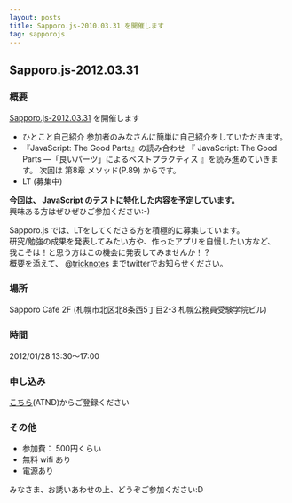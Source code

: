 ```yaml
---
layout: posts
title: Sapporo.js-2010.03.31 を開催します
tag: sapporojs
---
```

## Sapporo.js-2012.03.31

### 概要

[Sapporo.js-2012.03.31](http://atnd.org/events/26577) を開催します

+ ひとこと自己紹介
参加者のみなさんに簡単に自己紹介をしていただきます。
+ 『JavaScript: The Good Parts』の読み合わせ
『 JavaScript: The Good Parts ―「良いパーツ」によるベストプラクティス 』を読み進めていきます。
次回は 第8章 メソッド(P.89) からです。
+ LT
(募集中)

**今回は、 JavaScript のテストに特化した内容を予定しています。**  
興味ある方はぜひぜひご参加ください:-)


Sapporo.js では、LTをしてくださる方を積極的に募集しています。  
研究/勉強の成果を発表してみたい方や、作ったアプリを自慢したい方など、  
我こそは！と思う方はこの機会に発表してみませんか！？  
概要を添えて、 [@tricknotes](http://twitter.com/tricknotes) までtwitterでお知らせください。

### 場所

Sapporo Cafe 2F (札幌市北区北8条西5丁目2-3 札幌公務員受験学院ビル)

### 時間

2012/01/28 13:30〜17:00

### 申し込み

[こちら](http://atnd.org/events/26577)(ATND)からご登録ください

### その他

* 参加費： 500円くらい
* 無料 wifi あり
* 電源あり

みなさま、お誘いあわせの上、どうぞご参加ください:D
